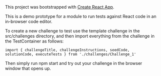 This project was bootstrapped with [Create React App](https://github.com/facebookincubator/create-react-app).

This is a demo prototype for a module to run tests against React code in an in-browser code editor.

To create a new challenge to test use the template challenge in the src/challenges directory, and then import everything from the challenge in the TestContainer as follows:

```
import { challengeTitle, challengeInstructions, seedCode, solutionCode, executeTests } from './challenges/Challenge_1'
```

Then simply run npm start and try out your challenge in the browser window that opens up.
